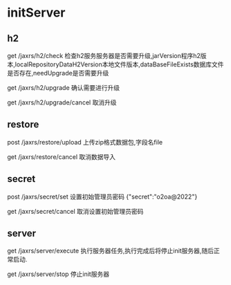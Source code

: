 
# initServer

## h2

get /jaxrs/h2/check
检查h2服务服务器是否需要升级,jarVersion程序h2版本,localRepositoryDataH2Version本地文件版本,dataBaseFileExists数据库文件是否存在,needUpgrade是否需要升级

get /jaxrs/h2/upgrade
确认需要进行升级

get /jaxrs/h2/upgrade/cancel
取消升级

## restore

post /jaxrs/restore/upload
上传zip格式数据包,字段名file

get /jaxrs/restore/cancel
取消数据导入

## secret

post /jaxrs/secret/set
设置初始管理员密码 {"secret":"o2oa@2022"}

get /jaxrs/secret/cancel
取消设置初始管理员密码

## server

get /jaxrs/server/execute
执行服务器任务,执行完成后将停止init服务器,随后正常启动.

get /jaxrs/server/stop
停止init服务器
